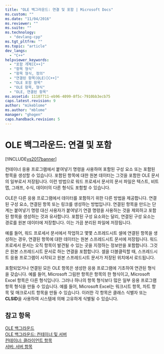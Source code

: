```yaml
---
title: "OLE 백그라운드: 연결 및 포함 | Microsoft Docs"
ms.custom: ""
ms.date: "11/04/2016"
ms.reviewer: ""
ms.suite: ""
ms.technology: 
  - "devlang-cpp"
ms.tgt_pltfrm: ""
ms.topic: "article"
dev_langs: 
  - "C++"
helpviewer_keywords: 
  - "포함 개체[C++]"
  - "항목 형식"
  - "항목 형식, 정의"
  - "연결된 항목(OLE)[C++]"
  - "OLE 포함 항목"
  - "OLE 항목, 형식"
  - "OLE, 연결된 항목"
ms.assetid: 11107711-eb96-4099-8f5c-7910bb3ecb75
caps.latest.revision: 9
author: "mikeblome"
ms.author: "mblome"
manager: "ghogen"
caps.handback.revision: 5
---
```

# OLE 백그라운드: 연결 및 포함
[!INCLUDE[vs2017banner](../assembler/inline/includes/vs2017banner.md)]

컨테이너 응용 프로그램에서 붙여넣기 명령을 사용하여 포함된 구성 요소 또는 포함된 항목을 생성할 수 있습니다.  포함된 항목에 대한 원본 데이터는 그것을 포함한 OLE 문서의 일부로서 저장됩니다.  이런 방법으로 워드 프로세서 문서의 문서 파일은 텍스트, 비트맵, 그래프, 수식, 데이터의 다른 형식도 포함할 수 있습니다.  
  
 OLE은 다른 응용 프로그램에서 데이터를 포함하기 위한 다른 방법을 제공합니다. 연결된 구성 요소, 연결된 항목 또는 링크를 생성하는 방법입니다.  연결된 항목을 만드는 단계는 붙여넣기 명령 대신 사용자가 붙여넣기 연결 명령을 사용하는 것을 제외하고 포함된 항목을 생성하는 것과 유사합니다.  포함된 구성 요소와는 달리, 연결된 구성 요소는 경로를 원본 데이터에 저장합니다. 이는 가끔 분리된 파일에 저장됩니다.  
  
 예를 들어, 워드 프로세서 문서에서 작업하고 몇몇 스프레드시트 셀에 연결된 항목을 생성하는 경우, 연결된 항목에 대한 데이터는 원본 스프레드시트 문서에 저장됩니다.  워드 프로세서 문서는 오직 항목이 발견될 수 있는 곳을 지정하는 정보만을 포함합니다. 그것은 원본 스프레드시트 문서로 하는 연결을 포함합니다.  셀을 더블클릭할 때, 스프레드시트 응용 프로그램이 시작되고 원본 스프레드시트 문서가 저장된 위치에서 로드됩니다.  
  
 포함되었거나 연결된 모든 OLE 항목은 생성한 응용 프로그램에 기초하여 연관된 형식을 갖습니다.  예를 들어, Microsoft 그림판 항목은 항목의 한 형식이고, Microsoft Excel 항목은 다른 형식입니다.  그러나 하나의 항목 형식보다 많은 일부 응용 프로그램 항목 형식을 만들 수 있습니다.  예를 들어, Microsoft Excel는 워크시트 항목, 차트 항목 및 매크로시트 항목을 만들 수 있습니다.  이러한 각 항목은 클래스 식별자 또는 **CLSID**을 사용하여 시스템에 의해 고유하게 식별될 수 있습니다.  
  
## 참고 항목  
 [OLE 백그라운드](../mfc/ole-background.md)   
 [OLE 백그라운드: 컨테이너 및 서버](../mfc/ole-background-containers-and-servers.md)   
 [컨테이너: 클라이언트 항목](../mfc/containers-client-items.md)   
 [서버: 서버 항목](../mfc/servers-server-items.md)